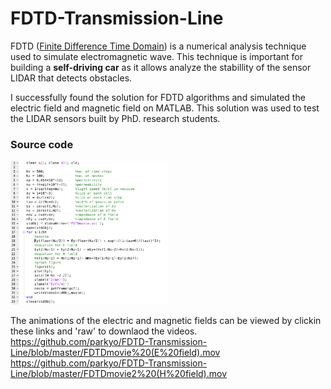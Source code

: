 # FDTD-Transmission-Line
FDTD (<a href="https://en.wikipedia.org/wiki/Finite-difference_time-domain_method#:~:text=FDTD%20is%20a%20time%2Ddomain,obtained%20with%20a%20single%20simulation.">Finite Difference Time Domain</a>) is a numerical analysis technique used to simulate electromagnetic wave. This technique is important for building a <strong>self-driving car</strong> as it allows analyze the stabillity of the sensor LIDAR that detects obstacles.

I successfully found the solution for FDTD algorithms and simulated the electric field and magnetic field on MATLAB. This solution was used to test the LIDAR sensors built by PhD. research students.

 
 ### Source code
 <img width=50% src="https://github.com/parkyo/FDTD-Transmission-Line/blob/master/Picture1.png"/>

The animations of the electric and magnetic fields can be viewed by clickin these links and 'raw' to downlaod the videos.
https://github.com/parkyo/FDTD-Transmission-Line/blob/master/FDTDmovie%20(E%20field).mov    <br>
https://github.com/parkyo/FDTD-Transmission-Line/blob/master/FDTDmovie2%20(H%20field).mov

